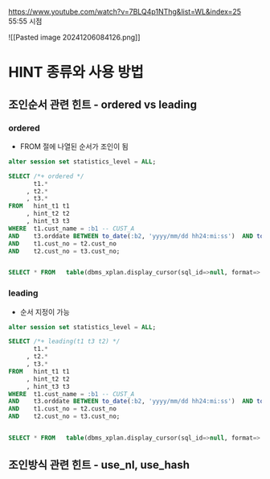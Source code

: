 https://www.youtube.com/watch?v=7BLQ4p1NThg&list=WL&index=25  55:55 시점


![[Pasted image 20241206084126.png]]


# HINT 종류와 사용 방법
## 조인순서 관련 힌트 - ordered vs leading
### ordered 
- FROM 절에 나열된 순서가 조인이 됨


```SQL
alter session set statistics_level = ALL;

SELECT /*+ ordered */
       t1.*
     , t2.*
     , t3.*
FROM   hint_t1 t1
     , hint_t2 t2
     , hint_t3 t3
WHERE  t1.cust_name = :b1 -- CUST_A
AND    t3.orddate BETWEEN to_date(:b2, 'yyyy/mm/dd hh24:mi:ss')  AND to_date(:b3, 'yyyy/mm/dd hh24:mi:ss') -- 2013/01/22 00:00:00, 2013/07/25 00:00:00
AND    t1.cust_no = t2.cust_no
AND    t2.cust_no = t3.cust_no;


SELECT * FROM   table(dbms_xplan.display_cursor(sql_id=>null, format=>'ALLSTATS LAST -rows'));

```

### leading
- 순서 지정이 가능
```SQL
alter session set statistics_level = ALL;

SELECT /*+ leading(t1 t3 t2) */
       t1.*
     , t2.*
     , t3.*
FROM   hint_t1 t1
     , hint_t2 t2
     , hint_t3 t3
WHERE  t1.cust_name = :b1 -- CUST_A
AND    t3.orddate BETWEEN to_date(:b2, 'yyyy/mm/dd hh24:mi:ss')  AND to_date(:b3, 'yyyy/mm/dd hh24:mi:ss') -- 2013/01/22 00:00:00, 2013/07/25 00:00:00
AND    t1.cust_no = t2.cust_no
AND    t2.cust_no = t3.cust_no;


SELECT * FROM   table(dbms_xplan.display_cursor(sql_id=>null, format=>'ALLSTATS LAST -rows'));

```


## 조인방식 관련 힌트 - use_nl, use_hash
